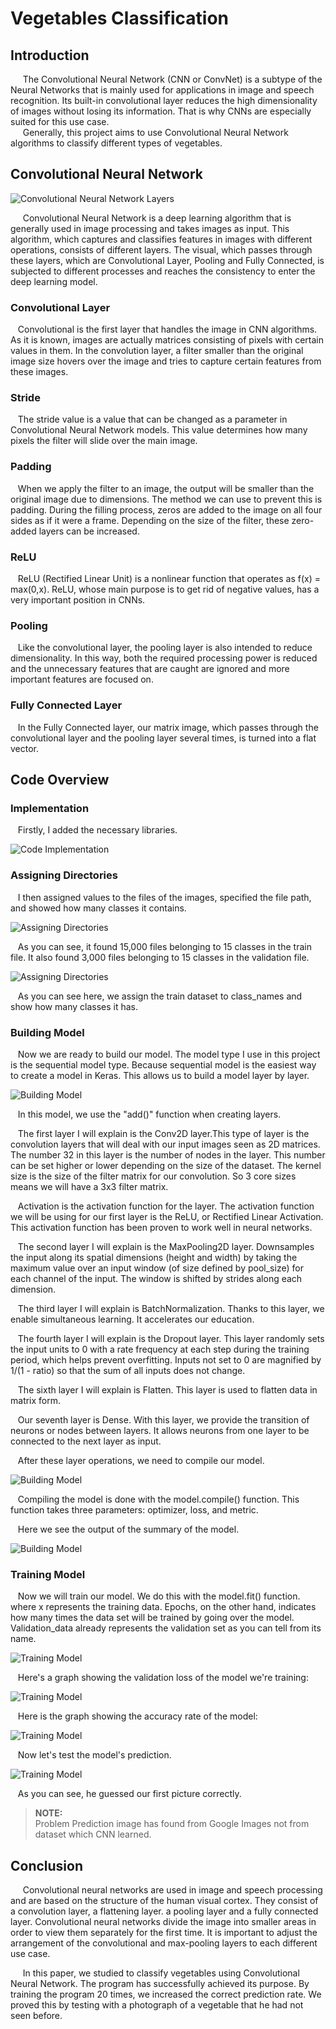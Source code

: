 # Vegetables Classification
## **Introduction**
<p>
&nbsp;&nbsp;&nbsp;&nbsp;&nbsp;The Convolutional Neural Network (CNN or ConvNet) is a subtype of the Neural Networks that is mainly used for applications in image and speech recognition. Its built-in convolutional layer reduces the high dimensionality of images without losing its information. That is why CNNs are especially suited for this use case.
<br>
&nbsp;&nbsp;&nbsp;&nbsp;&nbsp;Generally, this project aims to use Convolutional Neural Network algorithms to classify different types of vegetables.
</p>

## **Convolutional Neural Network**
![Convolutional Neural Network Layers](../master/assets/cnn_layers.png)
<p>
&nbsp;&nbsp;&nbsp;&nbsp;&nbsp;Convolutional Neural Network is a deep learning algorithm that is generally used in image processing and takes images as input. This algorithm, which captures and classifies features in images with different operations, consists of different layers. The visual, which passes through these layers, which are Convolutional Layer, Pooling and Fully Connected, is subjected to different processes and reaches the consistency to enter the deep learning model.
</p>

### **Convolutional Layer**
<p>
&nbsp;&nbsp;&nbsp;Convolutional is the first layer that handles the image in CNN algorithms. As it is known, images are actually matrices consisting of pixels with certain values in them. In the convolution layer, a filter smaller than the original image size hovers over the image and tries to capture certain features from these images.
</p>

### **Stride**
<p>
&nbsp;&nbsp;&nbsp;The stride value is a value that can be changed as a parameter in Convolutional Neural Network models. This value determines how many pixels the filter will slide over the main image.
</p>

### **Padding**
<p>
&nbsp;&nbsp;&nbsp;When we apply the filter to an image, the output will be smaller than the original image due to dimensions. The method we can use to prevent this is padding. During the filling process, zeros are added to the image on all four sides as if it were a frame. Depending on the size of the filter, these zero-added layers can be increased.
</p>

### **ReLU**
<p>
&nbsp;&nbsp;&nbsp;ReLU (Rectified Linear Unit) is a nonlinear function that operates as f(x) = max(0,x). ReLU, whose main purpose is to get rid of negative values, has a very important position in CNNs.
</p>

### **Pooling**
<p>
&nbsp;&nbsp;&nbsp;Like the convolutional layer, the pooling layer is also intended to reduce dimensionality. In this way, both the required processing power is reduced and the unnecessary features that are caught are ignored and more important features are focused on.
</p>

### **Fully Connected Layer**
<p>
&nbsp;&nbsp;&nbsp;In the Fully Connected layer, our matrix image, which passes through the convolutional layer and the pooling layer several times, is turned into a flat vector.
</p>

## **Code Overview**
### **Implementation**
&nbsp;&nbsp;&nbsp;Firstly, I added the necessary libraries.

![Code Implementation](../master/assets/code_overview/implementation.png)

### **Assigning Directories**
&nbsp;&nbsp;&nbsp;I then assigned values to the files of the images, specified the file path, and showed how many classes it contains.

![Assigning Directories](../master/assets/code_overview/assigning_directories-1.png)

&nbsp;&nbsp;&nbsp;As you can see, it found 15,000 files belonging to 15 classes in the train file. It also found 3,000 files belonging to 15 classes in the validation file.

![Assigning Directories](../master/assets/code_overview/assigning_directories-2.png)

&nbsp;&nbsp;&nbsp;As you can see here, we assign the train dataset to class_names and show how many classes it has.

### **Building Model**
&nbsp;&nbsp;&nbsp;Now we are ready to build our model. The model type I use in this project is the sequential model type. Because sequential model is the easiest way to create a model in Keras. This allows us to build a model layer by layer.

![Building Model](../master/assets/code_overview/building_model-1.png)

&nbsp;&nbsp;&nbsp;In this model, we use the "add()" function when creating layers.

&nbsp;&nbsp;&nbsp;The first layer I will explain is the Conv2D layer.This type of layer is the convolution layers that will deal with our input images seen as 2D matrices. The number 32 in this layer is the number of nodes in the layer. This number can be set higher or lower depending on the size of the dataset. The kernel size is the size of the filter matrix for our convolution. So 3 core sizes means we will have a 3x3 filter matrix.

&nbsp;&nbsp;&nbsp;Activation is the activation function for the layer. The activation function we will be using for our first layer is the ReLU, or Rectified Linear Activation. This activation function has been proven to work well in neural networks.

&nbsp;&nbsp;&nbsp;The second layer I will explain is the MaxPooling2D layer. Downsamples the input along its spatial dimensions (height and width) by taking the maximum value over an input window (of size defined by pool_size) for each channel of the input. The window is shifted by strides along each dimension.

&nbsp;&nbsp;&nbsp;The third layer I will explain is BatchNormalization. Thanks to this layer, we enable simultaneous learning. It accelerates our education.

&nbsp;&nbsp;&nbsp;The fourth layer I will explain is the Dropout layer. This layer randomly sets the input units to 0 with a rate frequency at each step during the training period, which helps prevent overfitting. Inputs not set to 0 are magnified by 1/(1 - ratio) so that the sum of all inputs does not change.

&nbsp;&nbsp;&nbsp;The sixth layer I will explain is Flatten. This layer is used to flatten data in matrix form.

&nbsp;&nbsp;&nbsp;Our seventh layer is Dense. With this layer, we provide the transition of neurons or nodes between layers. It allows neurons from one layer to be connected to the next layer as input.

&nbsp;&nbsp;&nbsp;After these layer operations, we need to compile our model.

![Building Model](../master/assets/code_overview/building_model-2.png)

&nbsp;&nbsp;&nbsp;Compiling the model is done with the model.compile() function. This function takes three parameters: optimizer, loss, and metric.

&nbsp;&nbsp;&nbsp;Here we see the output of the summary of the model.

![Building Model](../master/assets/code_overview/building_model-3.png)

### **Training Model**
&nbsp;&nbsp;&nbsp;Now we will train our model. We do this with the model.fit() function. where x represents the training data. Epochs, on the other hand, indicates how many times the data set will be trained by going over the model. Validation_data already represents the validation set as you can tell from its name.

![Training Model](../master/assets/code_overview/training_model-1.png)

&nbsp;&nbsp;&nbsp;Here's a graph showing the validation loss of the model we're training:

![Training Model](../master/assets/code_overview/training_model-2.png)

&nbsp;&nbsp;&nbsp;Here is the graph showing the accuracy rate of the model:

![Training Model](../master/assets/code_overview/training_model-3.png)

&nbsp;&nbsp;&nbsp;Now let's test the model's prediction.

![Training Model](../master/assets/code_overview/training_model-4.png)

&nbsp;&nbsp;&nbsp;As you can see, he guessed our first picture correctly.

> **NOTE:**<br>Problem Prediction image has found from Google Images not from dataset which CNN learned.

## **Conclusion**
&nbsp;&nbsp;&nbsp;&nbsp;&nbsp;Convolutional neural networks are used in image and speech processing and are based on the structure of the human visual cortex. They consist of a convolution layer, a flattening layer. a pooling layer and a fully connected layer. Convolutional neural networks divide the image into smaller areas in order to view them separately for the first time. It is important to adjust the arrangement of the convolutional and max-pooling layers to each different use case.

&nbsp;&nbsp;&nbsp;&nbsp;&nbsp;In this paper, we studied to classify vegetables using Convolutional Neural Network. The program has successfully achieved its purpose. By training the program 20 times, we increased the correct prediction rate. We proved this by testing with a photograph of a vegetable that he had not seen before.